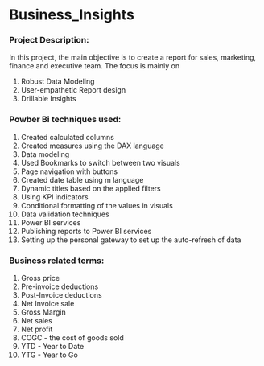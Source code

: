 # Business_Insights
### Project Description: 
In this project, the main objective is to create a report for sales, marketing, finance and executive team. The focus is mainly on 
1. Robust Data Modeling
2. User-empathetic Report design
3. Drillable Insights
### Powber Bi techniques used:
1. Created calculated columns
2. Created measures using the DAX language
3. Data modeling
4. Used Bookmarks to switch between two visuals
5. Page navigation with buttons
6. Created date table using m language
7. Dynamic titles based on the applied filters
8. Using KPI indicators
9. Conditional formatting of the values in visuals
10. Data validation techniques
11. Power BI services
12. Publishing reports to Power BI services
13. Setting up the personal gateway to set up the auto-refresh of data

### Business related terms:
1. Gross price
2. Pre-invoice deductions
3. Post-Invoice deductions
4. Net Invoice sale
5. Gross Margin
6. Net sales
7. Net profit
8. COGC - the cost of goods sold
9. YTD - Year to Date
10. YTG - Year to Go


